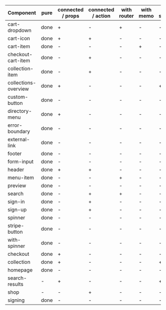 | Component            |   pure    | connected / props | connected / action | with router | with memo | with spinner |
| -------------------- | --------- | ----------------- | ------------------ | ----------- | --------- | ------------ |
| cart-dropdown        |   done    |         +         |          -         |      +      |     -     |       -      |
| cart-icon            |   done    |         +         |          +         |      -      |     -     |       -      |
| cart-item            |   done    |         -         |          -         |      -      |     +     |       -      |
| checkout-cart-item   |   done    |         -         |          +         |      -      |     -     |       -      |
| collection-item      |   done    |         -         |          +         |      -      |     -     |       -      |
| collections-overview |   done    |         +         |          -         |      -      |     -     |       +      |
| custom-button        |   done    |         -         |          -         |      -      |     -     |       -      |
| directory-menu       |   done    |         +         |          -         |      -      |     -     |       -      |
| error-boundary       |   done    |         -         |          -         |      -      |     -     |       -      |
| external-link        |   done    |         -         |          -         |      -      |     -     |       -      |
| footer               |   done    |         -         |          -         |      -      |     -     |       -      |
| form-input           |   done    |         -         |          -         |      -      |     -     |       -      |
| header               |   done    |         +         |          +         |      -      |     -     |       -      |
| menu-item            |   done    |         -         |          -         |      +      |     -     |       -      |
| preview              |   done    |         -         |          -         |      -      |     -     |       -      |
| search               |   done    |         -         |          +         |      +      |     -     |       -      |
| sign-in              |   done    |         -         |          +         |      -      |     -     |       -      |
| sign-up              |   done    |         -         |          +         |      -      |     -     |       -      |
| spinner              |   done    |         -         |          -         |      -      |     -     |       -      |
| stripe-button        |   done    |         -         |          -         |      -      |     -     |       -      |
| with-spinner         |   done    |         -         |          -         |      -      |     -     |       -      |
| checkout             |   done    |         +         |          -         |      -      |     -     |       -      |
| collection           |   done    |         +         |          -         |      -      |     -     |       +      |
| homepage             |   done    |         -         |          -         |      -      |     -     |       -      |
| search-results       |     -     |         +         |          -         |      -      |     -     |       +      |
| shop                 |     -     |         -         |          +         |      -      |     -     |       -      |
| signing              |   done    |         -         |          -         |      -      |     -     |       -      |
